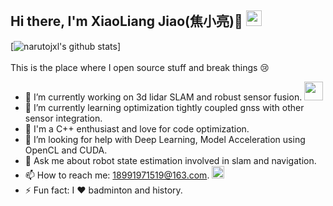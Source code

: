 <h2>Hi there, I'm XiaoLiang Jiao(焦小亮)👋  <img src="https://visitor-badge.laobi.icu/badge?page_id=narutojxl.visitor-badge"height="25"></h2>

 [![narutojxl's github stats](https://github-readme-stats.vercel.app/api?username=narutojxl&count_private=true&show_icons=true&theme=default)] <br/><br/>This is the place where I open source stuff and break things 😢<br/>
- 🔭 I’m currently working on 3d lidar SLAM and robust sensor fusion. <img src="https://media.giphy.com/media/WUlplcMpOCEmTGBtBW/giphy.gif" width="30"><br/>
- 🌱 I’m currently learning optimization tightly coupled gnss with other sensor integration.<br/>
- 👯 I'm a C++ enthusiast and love for code optimization.
- 🤔 I’m looking for help with Deep Learning, Model Acceleration using OpenCL and CUDA.<br/>
- 💬 Ask me about robot state estimation involved in slam and navigation.<br/>
- 📫 How to reach me: 18991971519@163.com. <img src="https://media.giphy.com/media/WrlVBo6lEJEVA8EJOs/giphy.gif" height="20"><br/>
- ⚡ Fun fact:  I ❤️ badminton and history.

